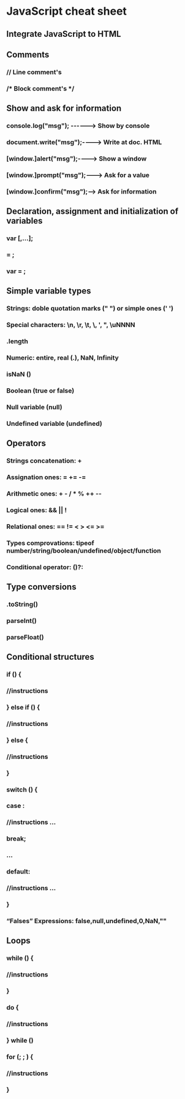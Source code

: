# JavaScript cheat sheet

## Integrate JavaScript to HTML
### <script>...</script>
### <script src="<urlfitxer.js>"></script>

## Comments
### // Line comment's
### /* Block comment's */

## Show and ask for information
### console.log("msg"); ------> Show by console
### document.write("msg");----> Write at doc. HTML
### [window.]alert("msg");----> Show a window
### [window.]prompt("msg");---> Ask for a value
### [window.]confirm("msg");--> Ask for information

## Declaration, assignment and initialization of variables
### var <Variable1Name> [,<Variable2Name>...];
### <VariableName> = <expressio>;
### var <VariableName> = <expressio>;

## Simple variable types
### Strings: doble quotation marks (" ") or simple ones (' ')
### Special characters: \n, \r, \t, \\, \', \", \uNNNN
### <string>.length
### Numeric: entire, real (.), NaN, Infinity
### isNaN (<number>)
### Boolean (true or false)
### Null variable (null)
### Undefined variable (undefined)

## Operators
### Strings concatenation: +
### Assignation ones: = += -=
### Arithmetic ones: + - / * % ++ --
### Logical ones: && || !
### Relational ones: == != < > <= >=
### Types comprovations: tipeof <expressio> number/string/boolean/undefined/object/function
### Conditional operator: (<condicio>)?<valortrue>:<valorfalse>

## Type conversions
### <valor>.toString()
### parseInt(<valor>)
### parseFloat(<valor>)

## Conditional structures
### if (<codition>) {
###  //instructions
### } else if (<codition>) {
###  //instructions
### } else {
###  //instructions
### }

### switch (<codition>) {
###  case <value1>:
###    //instructions ...
###    break;
###  ...
###  default:
###    //instructions ...
### }

### “Falses” Expressions: false,null,undefined,0,NaN,""

## Loops
### while (<codition>) {
###  //instructions
### }

### do {
###  //instructions
### } while (<codition>)

### for (<initialization>; <condition>; <increment>) {
###  //instructions
### }